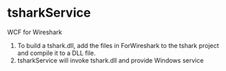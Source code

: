 # tsharkService
WCF for Wireshark

1. To build a tshark.dll, add the files in ForWireshark to the tshark project and compile it to a DLL file.
2. tsharkService will invoke tshark.dll and provide Windows service
